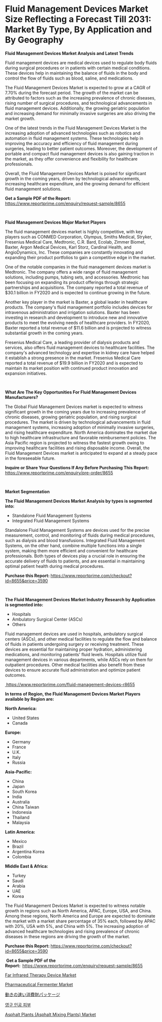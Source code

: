 <p><h1>Fluid Management Devices Market Size Reflecting a Forecast Till 2031: Market By Type, By Application and By Geography</h1></p><p><strong>Fluid Management Devices Market Analysis and Latest Trends</strong></p>
<p><p>Fluid management devices are medical devices used to regulate body fluids during surgical procedures or in patients with certain medical conditions. These devices help in maintaining the balance of fluids in the body and control the flow of fluids such as blood, saline, and medications.</p><p>The Fluid Management Devices Market is expected to grow at a CAGR of 7.70% during the forecast period. The growth of the market can be attributed to factors such as the increasing prevalence of chronic diseases, rising number of surgical procedures, and technological advancements in fluid management devices. Additionally, the growing geriatric population and increasing demand for minimally invasive surgeries are also driving the market growth.</p><p>One of the latest trends in the Fluid Management Devices Market is the increasing adoption of advanced technologies such as robotics and automation in fluid management systems. These technologies help in improving the accuracy and efficiency of fluid management during surgeries, leading to better patient outcomes. Moreover, the development of portable and compact fluid management devices is also gaining traction in the market, as they offer convenience and flexibility for healthcare professionals.</p><p>Overall, the Fluid Management Devices Market is poised for significant growth in the coming years, driven by technological advancements, increasing healthcare expenditure, and the growing demand for efficient fluid management solutions.</p></p>
<p><strong>Get a Sample PDF of the Report:&nbsp;</strong> <a href="https://www.reportprime.com/enquiry/request-sample/8655">https://www.reportprime.com/enquiry/request-sample/8655</a></p>
<p>&nbsp;</p>
<p><strong>Fluid Management Devices Major Market Players</strong></p>
<p><p>The fluid management devices market is highly competitive, with key players such as CONMED Corporation, Olympus, Smiths Medical, Stryker, Fresenius Medical Care, Medtronic, C.R. Bard, Ecolab, Zimmer Biomet, Baxter, Argon Medical Devices, Karl Storz, Cardinal Health, and AngioDynamics, Inc. These companies are constantly innovating and expanding their product portfolios to gain a competitive edge in the market.</p><p>One of the notable companies in the fluid management devices market is Medtronic. The company offers a wide range of fluid management solutions, including pumps, tubing sets, and accessories. Medtronic has been focusing on expanding its product offerings through strategic partnerships and acquisitions. The company reported a total revenue of $30.1 billion in FY2020 and is expected to continue growing in the future.</p><p>Another key player in the market is Baxter, a global leader in healthcare products. The company's fluid management portfolio includes devices for intravenous administration and irrigation solutions. Baxter has been investing in research and development to introduce new and innovative products to meet the evolving needs of healthcare providers. In FY2020, Baxter reported a total revenue of $11.6 billion and is projected to witness substantial growth in the coming years.</p><p>Fresenius Medical Care, a leading provider of dialysis products and services, also offers fluid management devices to healthcare facilities. The company's advanced technology and expertise in kidney care have helped it establish a strong presence in the market. Fresenius Medical Care reported a total revenue of $19.9 billion in FY2020 and is expected to maintain its market position with continued product innovation and expansion initiatives.</p></p>
<p>&nbsp;</p>
<p><strong>What Are The Key Opportunities For Fluid Management Devices Manufacturers?</strong></p>
<p><p>The Global Fluid Management Devices market is expected to witness significant growth in the coming years due to increasing prevalence of chronic diseases, growing geriatric population, and rising surgical procedures. The market is driven by technological advancements in fluid management systems, increasing adoption of minimally invasive surgeries, and rising healthcare expenditure. North America dominates the market due to high healthcare infrastructure and favorable reimbursement policies. The Asia Pacific region is projected to witness the fastest growth owing to improving healthcare facilities and rising disposable income. Overall, the Fluid Management Devices market is anticipated to expand at a steady pace in the foreseeable future.</p></p>
<p><strong>Inquire or Share Your Questions If Any Before Purchasing This Report:</strong> <a href="https://www.reportprime.com/enquiry/pre-order/8655">https://www.reportprime.com/enquiry/pre-order/8655</a></p>
<p>&nbsp;</p>
<p><strong>Market Segmentation</strong></p>
<p><strong>The Fluid Management Devices Market Analysis by types is segmented into:</strong></p>
<p><ul><li>Standalone Fluid Management Systems</li><li>Integrated Fluid Management Systems</li></ul></p>
<p><p>Standalone Fluid Management Systems are devices used for the precise measurement, control, and monitoring of fluids during medical procedures, such as dialysis and blood transfusions. Integrated Fluid Management Systems, on the other hand, combine multiple functions into a single system, making them more efficient and convenient for healthcare professionals. Both types of devices play a crucial role in ensuring the accurate delivery of fluids to patients, and are essential in maintaining optimal patient health during medical procedures.</p></p>
<p><strong>Purchase this Report:&nbsp;</strong><a href="https://www.reportprime.com/checkout?id=8655&price=3590">https://www.reportprime.com/checkout?id=8655&price=3590</a></p>
<p>&nbsp;</p>
<p><strong>The Fluid Management Devices Market Industry Research by Application is segmented into:</strong></p>
<p><ul><li>Hospitals</li><li>Ambulatory Surgical Center (ASCs)</li><li>Others</li></ul></p>
<p><p>Fluid management devices are used in hospitals, ambulatory surgical centers (ASCs), and other medical facilities to regulate the flow and balance of fluids in patients undergoing surgery or receiving treatment. These devices are essential for maintaining proper hydration, administering medications, and monitoring patients' fluid levels. Hospitals utilize fluid management devices in various departments, while ASCs rely on them for outpatient procedures. Other medical facilities also benefit from these devices to ensure accurate fluid administration and optimize patient outcomes.</p></p>
<p><a href="https://www.reportprime.com/fluid-management-devices-r8655">&nbsp;https://www.reportprime.com/fluid-management-devices-r8655</a></p>
<p><strong>In terms of Region, the Fluid Management Devices Market Players available by Region are:</strong></p>
<p>
    <p> <strong> North America: </strong>
        <ul>
            <li>United States</li>
            <li>Canada</li>
        </ul>
        </p> 
    <p> <strong> Europe: </strong>
        <ul>
            <li>Germany</li>
            <li>France</li>
            <li>U.K.</li>
            <li>Italy</li>
            <li>Russia</li>
        </ul>
        </p> 
    <p> <strong> Asia-Pacific: </strong>
        <ul>
            <li>China</li>
            <li>Japan</li>
            <li>South Korea</li>
            <li>India</li>
            <li>Australia</li>
            <li>China Taiwan</li>
            <li>Indonesia</li>
            <li>Thailand</li>
            <li>Malaysia</li>
        </ul>
        </p> 
    <p> <strong> Latin America: </strong>
        <ul>
            <li>Mexico</li>
            <li>Brazil</li>
            <li>Argentina Korea</li>
            <li>Colombia</li>
        </ul>
        </p> 
    <p> <strong> Middle East & Africa: </strong>
        <ul>
            <li>Turkey</li>
            <li>Saudi</li>
            <li>Arabia</li>
            <li>UAE</li>
            <li>Korea</li>
        </ul>
    </p>
    </p>
<p><p>The Fluid Management Devices Market is expected to witness notable growth in regions such as North America, APAC, Europe, USA, and China. Among these regions, North America and Europe are expected to dominate the market with a market share percentage of 35% each, followed by APAC with 20%, USA with 5%, and China with 5%. The increasing adoption of advanced healthcare technologies and rising prevalence of chronic diseases in these regions are driving the growth of the market.</p></p>
<p><strong>Purchase this Report: </strong><a href="https://www.reportprime.com/checkout?id=8655&price=3590">https://www.reportprime.com/checkout?id=8655&price=3590</a></p>
<p>&nbsp;<strong>Get a Sample PDF of the Report:&nbsp;&nbsp;</strong><a href="https://www.reportprime.com/enquiry/request-sample/8655">https://www.reportprime.com/enquiry/request-sample/8655</a></p>
<p><strong></strong></p>
<p><p><a href="https://github.com/joannagoyvaerts/Market-Research-Report-List-4/blob/main/far-infrared-therapy-device-market.md">Far Infrared Therapy Device Market</a></p><p><a href="https://github.com/lubmix/Market-Research-Report-List-4/blob/main/pharmaceutical-fermenter-market.md">Pharmaceutical Fermenter Market</a></p><p><a href="https://github.com/JessKilback/Market-Research-Report-List-2/blob/main/499294985050.md">動きの速い消費財パッケージ</a></p><p><a href="https://github.com/risastia4/Market-Research-Report-List-2/blob/main/4265031105622.md">영구 인공 피부</a></p><p><a href="https://issuu.com/reportprime-2/docs/asphalt-plants-asphalt-mixing-plant_d7f5b63596a87c">Asphalt Plants (Asphalt Mixing Plants) Market</a></p></p>